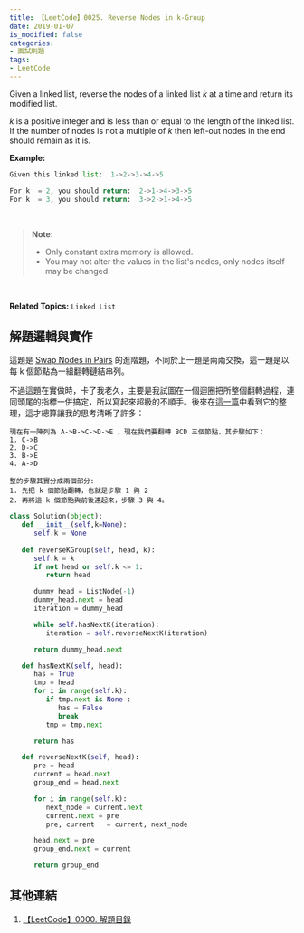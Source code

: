 ```yaml
---
title: 【LeetCode】0025. Reverse Nodes in k-Group
date: 2019-01-07
is_modified: false
categories:
- 面試刷題
tags:
- LeetCode
--- 
```


Given a linked list, reverse the nodes of a linked list  _k_  at a time and return its modified list.

_k_  is a positive integer and is less than or equal to the length of the linked list. If the number of nodes is not a multiple of  _k_  then left-out nodes in the end should remain as it is.

<!--more-->
**Example:**
```python
Given this linked list:  1->2->3->4->5

For k  = 2, you should return:  2->1->4->3->5
For k  = 3, you should return:  3->2->1->4->5
```

<br>

>**Note:**
>-   Only constant extra memory is allowed.
>-   You may not alter the values in the list's nodes, only nodes itself may be changed.

<br>

**Related Topics:** `Linked List`



## 解題邏輯與實作
這題是 [Swap Nodes in Pairs](/LeetCode-0024-Swap-Nodes-in-Pairs/) 的進階題，不同於上一題是兩兩交換，這一題是以每 k 個節點為一組翻轉鏈結串列。
 
不過這題在實做時，卡了我老久，主要是我試圖在一個迴圈把所整個翻轉過程，連同頭尾的指標一併搞定，所以寫起來超級的不順手。後來在[這一篇](https://shenjie1993.gitbooks.io/leetcode-python/025%20Reverse%20Nodes%20in%20k-Group.html)中看到它的整理，這才總算讓我的思考清晰了許多：
```
現在有一陣列為 A->B->C->D->E ，現在我們要翻轉 BCD 三個節點，其步驟如下：
1. C->B
2. D->C
3. B->E
4. A->D

整的步驟其實分成兩個部分:
1. 先把 k 個節點翻轉，也就是步驟 1 與 2
2. 再將這 k 個節點與前後連起來，步驟 3 與 4。 
```


```python
class Solution(object):
   def __init__(self,k=None):
      self.k = None
		
   def reverseKGroup(self, head, k):
      self.k = k
      if not head or self.k <= 1:
         return head

      dummy_head = ListNode(-1)
      dummy_head.next = head
      iteration = dummy_head

      while self.hasNextK(iteration):
         iteration = self.reverseNextK(iteration)

      return dummy_head.next

   def hasNextK(self, head):
      has = True
      tmp = head
      for i in range(self.k):
         if tmp.next is None :
            has = False
            break
         tmp = tmp.next

      return has

   def reverseNextK(self, head): 
      pre = head
      current = head.next
      group_end = head.next

      for i in range(self.k):
         next_node = current.next
         current.next = pre
         pre, current   = current, next_node

      head.next = pre
      group_end.next = current

      return group_end
```



## 其他連結
1. [【LeetCode】0000. 解題目錄](/LeetCode-0000-Contents/)